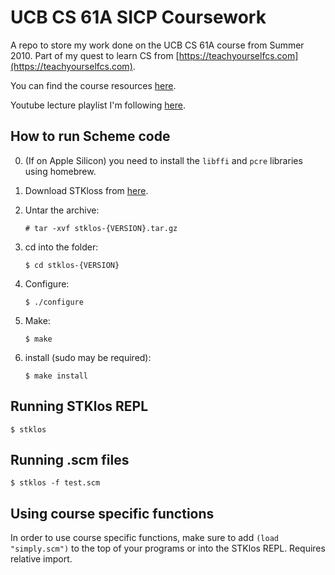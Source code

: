 # UCB CS 61A SICP Coursework

A repo to store my work done on the UCB CS 61A course from Summer 2010. Part of my quest to learn CS from [https://teachyourselfcs.com](https://teachyourselfcs.com).

You can find the course resources [here](https://inst.eecs.berkeley.edu/~cs61a/sp10).

Youtube lecture playlist I'm following [here](https://www.youtube.com/playlist?list=PLhMnuBfGeCDNgVzLPxF9o5UNKG1b-LFY9).


## How to run Scheme code

0. (If on Apple Silicon) you need to install the `libffi` and `pcre` libraries using homebrew.

1. Download STKloss from [here](https://www.stklos.net/download.html).

2. Untar the archive:

    ```# tar -xvf stklos-{VERSION}.tar.gz```

3. cd into the folder:

    ```$ cd stklos-{VERSION}```

4. Configure:

    ``` $ ./configure ```

5. Make:

    ``` $ make ```

6. install (sudo may be required):

    ``` $ make install ```


## Running STKlos REPL

``` $ stklos ```

## Running .scm files

``` $ stklos -f test.scm ```

## Using course specific functions

In order to use course specific functions, make sure to add ``` (load "simply.scm") ``` to the top of your programs or into the STKlos REPL. Requires relative import.

